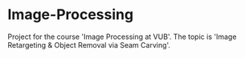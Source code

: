 # Image-Processing
Project for the course 'Image Processing at VUB'. The topic is 'Image Retargeting &amp; Object Removal via Seam Carving'.

